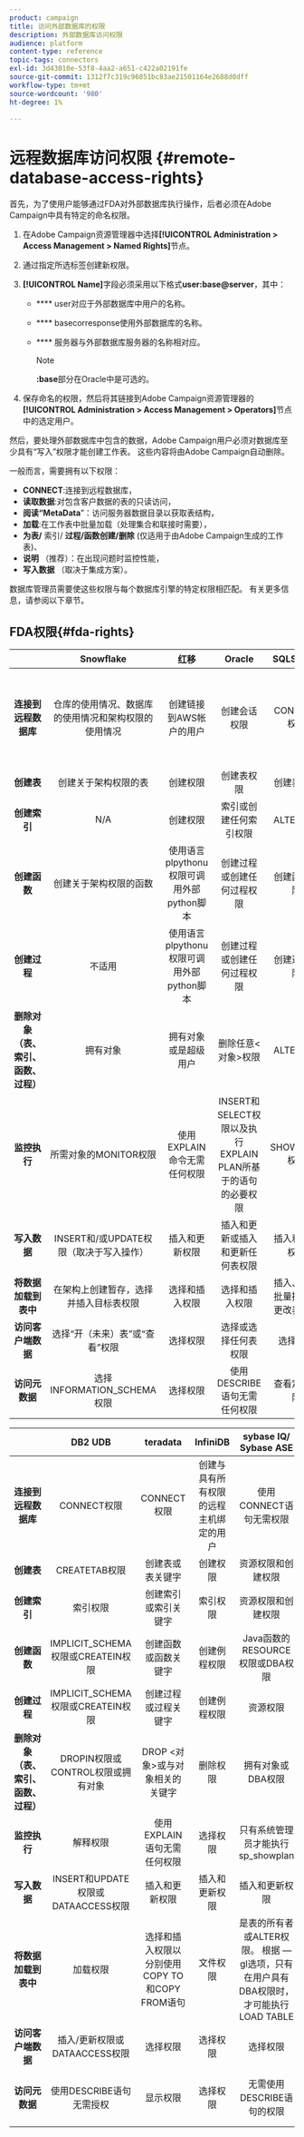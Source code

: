 ```yaml
---
product: campaign
title: 访问外部数据库的权限
description: 外部数据库访问权限
audience: platform
content-type: reference
topic-tags: connectors
exl-id: 3d43010e-53f8-4aa2-a651-c422a02191fe
source-git-commit: 1312f7c319c96851bc83ae21501164e2688d0dff
workflow-type: tm+mt
source-wordcount: '980'
ht-degree: 1%

---
```


# 远程数据库访问权限 {#remote-database-access-rights}

首先，为了使用户能够通过FDA对外部数据库执行操作，后者必须在Adobe Campaign中具有特定的命名权限。

1. 在Adobe Campaign资源管理器中选择&#x200B;**[!UICONTROL Administration > Access Management > Named Rights]**&#x200B;节点。
1. 通过指定所选标签创建新权限。
1. **[!UICONTROL Name]**&#x200B;字段必须采用以下格式&#x200B;**user:base@server**，其中：

   * **** user对应于外部数据库中用户的名称。
   * **** basecorresponse使用外部数据库的名称。
   * **** 服务器与外部数据库服务器的名称相对应。

      >[!NOTE]
      >
      >**:base**&#x200B;部分在Oracle中是可选的。

1. 保存命名的权限，然后将其链接到Adobe Campaign资源管理器的&#x200B;**[!UICONTROL Administration > Access Management > Operators]**&#x200B;节点中的选定用户。

然后，要处理外部数据库中包含的数据，Adobe Campaign用户必须对数据库至少具有“写入”权限才能创建工作表。 这些内容将由Adobe Campaign自动删除。

一般而言，需要拥有以下权限：

* **CONNECT**:连接到远程数据库，
* **读取数据**:对包含客户数据的表的只读访问，
* **阅读“MetaData**”：访问服务器数据目录以获取表结构，
* **加载**:在工作表中批量加载（处理集合和联接时需要），
* **为表/** 索引/ **过程/函数创建/删除** (仅适用于由Adobe Campaign生成的工作表)、
* **说明** （推荐）：在出现问题时监控性能，
* **写入数据** （取决于集成方案）。

数据库管理员需要使这些权限与每个数据库引擎的特定权限相匹配。 有关更多信息，请参阅以下章节。

## FDA权限{#fda-rights}

|   | Snowflake | 红移 | Oracle | SQLServer | PostgreSQL | MySQL |
|:-:|:-:|:-:|:-:|:-:|:-:|:-:|
| **连接到远程数据库** | 仓库的使用情况、数据库的使用情况和架构权限的使用情况 | 创建链接到AWS帐户的用户 | 创建会话权限 | CONNECT权限 | CONNECT权限 | 创建与具有所有权限的远程主机绑定的用户 |
| **创建表** | 创建关于架构权限的表 | 创建权限 | 创建表权限 | 创建表权限 | 创建权限 | 创建权限 |
| **创建索引** | N/A | 创建权限 | 索引或创建任何索引权限 | ALTER权限 | 创建权限 | 索引权限 |
| **创建函数** | 创建关于架构权限的函数 | 使用语言plpythonu权限可调用外部python脚本 | 创建过程或创建任何过程权限 | 创建函数权限 | 使用权限 | 创建例程权限 |
| **创建过程** | 不适用 | 使用语言plpythonu权限可调用外部python脚本 | 创建过程或创建任何过程权限 | 创建过程权限 | 使用权限（过程是函数） | 创建例程权限 |
| **删除对象（表、索引、函数、过程）** | 拥有对象 | 拥有对象或是超级用户 | 删除任意&lt;对象>权限 | ALTER权限 | 表：拥有表索引：拥有索引函数：拥有函数 | 删除权限 |
| **监控执行** | 所需对象的MONITOR权限 | 使用EXPLAIN命令无需任何权限 | INSERT和SELECT权限以及执行EXPLAIN PLAN所基于的语句的必要权限 | SHOWPLAN权限 | 使用EXPLAIN语句无需任何权限 | 选择权限 |
| **写入数据** | INSERT和/或UPDATE权限（取决于写入操作） | 插入和更新权限 | 插入和更新或插入和更新任何表权限 | 插入和更新权限 | 插入和更新权限 | 插入和更新权限 |
| **将数据加载到表中** | 在架构上创建暂存，选择并插入目标表权限 | 选择和插入权限 | 选择和插入权限 | 插入、管理批量操作和更改表权限 | 选择和插入权限 | 文件权限 |
| **访问客户端数据** | 选择“开（未来）表”或“查看”权限 | 选择权限 | 选择或选择任何表权限 | 选择权限 | 选择权限 | 选择权限 |
| **访问元数据** | 选择INFORMATION_SCHEMA权限 | 选择权限 | 使用DESCRIBE语句无需任何权限 | 查看定义权限 | 使用“\d表”命令无需权限 | 选择权限 |

|   | DB2 UDB | teradata | InfiniDB | sybase IQ/ Sybase ASE | Netezza | AsterData |
|:-:|:-:|:-:|:-:|:-:|:-:|:-:|
| **连接到远程数据库** | CONNECT权限 | CONNECT权限 | 创建与具有所有权限的远程主机绑定的用户 | 使用CONNECT语句无需权限 | 无需权限 | CONNECT权限 |
| **创建表** | CREATETAB权限 | 创建表或表关键字 | 创建权限 | 资源权限和创建权限 | 表权限 | 创建权限 |
| **创建索引** | 索引权限 | 创建索引或索引关键字 | 索引权限 | 资源权限和创建权限 | 索引权限 | 创建权限 |
| **创建函数** | IMPLICIT_SCHEMA权限或CREATEIN权限 | 创建函数或函数关键字 | 创建例程权限 | Java函数的RESOURCE权限或DBA权限 | 函数权限 | 创建函数权限 |
| **创建过程** | IMPLICIT_SCHEMA权限或CREATEIN权限 | 创建过程或过程关键字 | 创建例程权限 | 资源权限 | 过程权限 | 创建函数权限 |
| **删除对象（表、索引、函数、过程）** | DROPIN权限或CONTROL权限或拥有对象 | DROP &lt;对象>或与对象相关的关键字 | 删除权限 | 拥有对象或DBA权限 | 删除权限 | 拥有对象 |
| **监控执行** | 解释权限 | 使用EXPLAIN语句无需任何权限 | 选择权限 | 只有系统管理员才能执行sp_showplan | 使用EXPLAIN语句无需任何权限 | 使用EXPLAIN语句无需任何权限 |
| **写入数据** | INSERT和UPDATE权限或DATAACCESS权限 | 插入和更新权限 | 插入和更新权限 | 插入和更新权限 | 插入和更新权限 | 插入和更新权限 |
| **将数据加载到表中** | 加载权限 | 选择和插入权限以分别使用COPY TO和COPY FROM语句 | 文件权限 | 是表的所有者或ALTER权限。 根据 — gl选项，只有在用户具有DBA权限时，才可能执行LOAD TABLE | 选择和插入权限 | 选择和插入权限 |
| **访问客户端数据** | 插入/更新权限或DATAACCESS权限 | 选择权限 | 选择权限 | 选择权限 | 选择权限 | 选择权限 |
| **访问元数据** | 使用DESCRIBE语句无需授权 | 显示权限 | 选择权限 | 无需使用DESCRIBE语句的权限 | 使用“\d表”命令无需权限 | 使用SHOW命令无需任何权限 |
